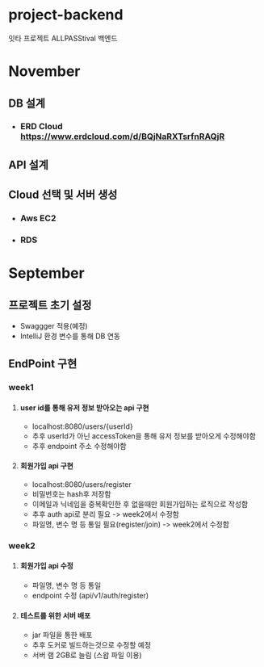 # project-backend
잇타 프로젝트  ALLPASStival 백엔드

# November
## DB 설계
* ### ERD Cloud <https://www.erdcloud.com/d/BQjNaRXTsrfnRAQjR>

## API 설계
## Cloud 선택 및 서버 생성
* ### Aws EC2
* ### RDS


# September
## 프로젝트 초기 설정
* Swaggger 적용(예정)
* IntelliJ 환경 변수를 통해 DB 연동
## EndPoint 구현
### week1
1. #### user id를 통해 유저 정보 받아오는 api 구현
   * localhost:8080/users/{userId}
   * 추후 userId가 아닌 accessToken을 통해 유저 정보를 받아오게 수정해야함
   * 추후 endpoint 주소 수정해야함
   
2. #### 회원가입 api 구현
   * localhost:8080/users/register
   * 비밀번호는 hash후 저장함
   * 이메일과 닉네임을 중복확인한 후 없을때만 회원가입하는 로직으로 작성함
   * 추후 auth api로 분리 필요 -> week2에서 수정함
   * 파일명, 변수 명 등 통일 필요(register/join) -> week2에서 수정함

### week2
1. #### 회원가입 api 수정
   * 파일명, 변수 명 등 통일
   * endpoint 수정 (api/v1/auth/register)
   
2. #### 테스트를 위한 서버 배포
   * jar 파일을 통한 배포
   * 추후 도커로 빌드하는것으로 수정할 예정
   * 서버 램 2GB로 늘림 (스왑 파일 이용)